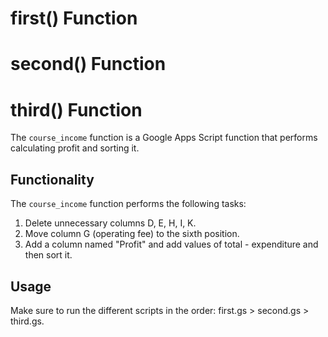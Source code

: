 # first() Function
# second() Function
# third() Function


The `course_income` function is a Google Apps Script function that performs calculating profit and sorting it.

## Functionality

The `course_income` function performs the following tasks:

1. Delete unnecessary columns D, E, H, I, K.
2. Move column G (operating fee) to the sixth position.
3. Add a column named "Profit" and add values of total - expenditure and then sort it.

## Usage
Make sure to run the different scripts in the order:
first.gs > second.gs > third.gs.
